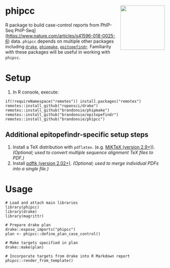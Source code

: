 # phipcc <img src="https://brandonsie.github.io/docs/phipcc.png" align="right" width="140">

R package to build case-control reports from PhIP-Seq PhIP-Seq](https://www.nature.com/articles/s41596-018-0025-6) data. `phipcc` depends on multiple other packages including [`drake`](https://github.com/ropensci/drake), [`phipmake`](https://github.com/brandonsie/phipmake), [`epitopefindr`](https://github.com/brandonsie/epitopefindr). Familiarity with these packages will be useful in working with `phipcc`.

# Setup  

1. In R console, execute:  
```
if(!requireNamespace("remotes")) install.packages("remotes")
remotes::install_github("ropensci/drake")
remotes::install_github("brandonsie/phipmake")
remotes::install_github("brandonsie/epitopefindr")
remotes::install_github("brandonsie/phipcc")

```
## Additional epitopefindr-specific setup steps 
1. Install a TeX distribution with `pdflatex`. (e.g. [MiKTeX (version 2.9+)](https://miktex.org)). _(Optional; used to convert multiple sequence alignment TeX files to PDF.)_  
2. Install [pdftk (version 2.02+)](https://www.pdflabs.com/tools/pdftk-server/). _(Optional; used to merge individual PDFs into a single file.)_


# Usage

```
# Load and attach main libraries
library(phipcc)
library(drake)
library(magrittr)

# Prepare drake plan
drake::expose_imports("phipcc")
plan <- phipcc::define_plan_case_control()

# Make targets specified in plan
drake::make(plan)

# Incorporate targets from drake into R Markdown report
phipcc::render_from_template()

```

